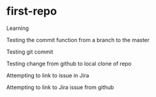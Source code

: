 # first-repo
Learning

Testing the commit function from a branch to the master

Testing git commit

Testing change from github to local clone of repo

Attempting to link to issue in Jira

Attempting to link to Jira issue from github
